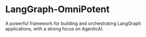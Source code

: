 # LangGraph-OmniPotent
A powerful framework for building and orchestrating LangGraph applications, with a strong focus on AgenticAI.
